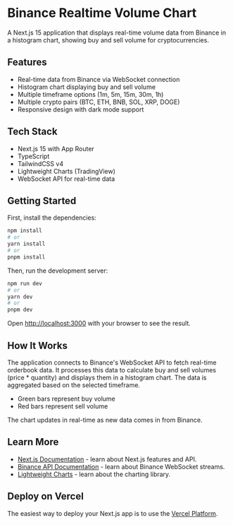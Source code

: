 # Binance Realtime Volume Chart

A Next.js 15 application that displays real-time volume data from Binance in a histogram chart, showing buy and sell volume for cryptocurrencies.

## Features

- Real-time data from Binance via WebSocket connection
- Histogram chart displaying buy and sell volume
- Multiple timeframe options (1m, 5m, 15m, 30m, 1h)
- Multiple crypto pairs (BTC, ETH, BNB, SOL, XRP, DOGE)
- Responsive design with dark mode support

## Tech Stack

- Next.js 15 with App Router
- TypeScript
- TailwindCSS v4
- Lightweight Charts (TradingView)
- WebSocket API for real-time data

## Getting Started

First, install the dependencies:

```bash
npm install
# or
yarn install
# or
pnpm install
```

Then, run the development server:

```bash
npm run dev
# or
yarn dev
# or
pnpm dev
```

Open [http://localhost:3000](http://localhost:3000) with your browser to see the result.

## How It Works

The application connects to Binance's WebSocket API to fetch real-time orderbook data. It processes this data to calculate buy and sell volumes (price * quantity) and displays them in a histogram chart. The data is aggregated based on the selected timeframe.

- Green bars represent buy volume
- Red bars represent sell volume

The chart updates in real-time as new data comes in from Binance.

## Learn More

- [Next.js Documentation](https://nextjs.org/docs) - learn about Next.js features and API.
- [Binance API Documentation](https://github.com/binance/binance-spot-api-docs/blob/master/web-socket-streams.md) - learn about Binance WebSocket streams.
- [Lightweight Charts](https://tradingview.github.io/lightweight-charts/) - learn about the charting library.

## Deploy on Vercel

The easiest way to deploy your Next.js app is to use the [Vercel Platform](https://vercel.com/new?utm_medium=default-template&filter=next.js).
